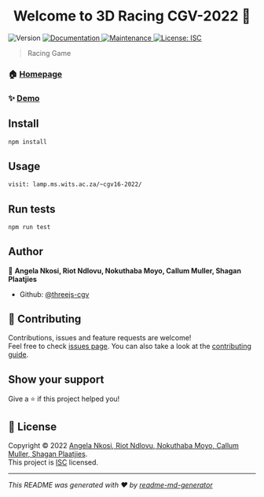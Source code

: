 <h1 align="center">Welcome to 3D Racing CGV-2022  👋</h1>
<p>
  <img alt="Version" src="https://img.shields.io/badge/version-1.0.0-blue.svg?cacheSeconds=2592000" />
  <a href="https://github.com/threejs-cgv/threejs#readme" target="_blank">
    <img alt="Documentation" src="https://img.shields.io/badge/documentation-yes-brightgreen.svg" />
  </a>
  <a href="https://github.com/threejs-cgv/threejs/graphs/commit-activity" target="_blank">
    <img alt="Maintenance" src="https://img.shields.io/badge/Maintained%3F-yes-green.svg" />
  </a>
  <a href="https://github.com/threejs-cgv/threejs/blob/master/LICENSE" target="_blank">
    <img alt="License: ISC" src="https://img.shields.io/github/license/threejs-cgv/3D Racing CGV-2022 " />
  </a>
</p>

> Racing Game

### 🏠 [Homepage](https://github.com/threejs-cgv/threejs#readme)

### ✨ [Demo](lamp.ms.wits.ac.za/~cgv16-2022/)

## Install

```sh
npm install
```

## Usage

```sh
visit: lamp.ms.wits.ac.za/~cgv16-2022/
```

## Run tests

```sh
npm run test
```

## Author

👤 **Angela Nkosi, Riot Ndlovu, Nokuthaba Moyo, Callum Muller, Shagan Plaatjies**

* Github: [@threejs-cgv](https://github.com/threejs-cgv)

## 🤝 Contributing

Contributions, issues and feature requests are welcome!<br />Feel free to check [issues page](https://github.com/threejs-cgv/threejs/issues). You can also take a look at the [contributing guide](https://github.com/threejs-cgv/threejs/blob/master/CONTRIBUTING.md).

## Show your support

Give a ⭐️ if this project helped you!

## 📝 License

Copyright © 2022 [Angela Nkosi, Riot Ndlovu, Nokuthaba Moyo, Callum Muller, Shagan Plaatjies](https://github.com/threejs-cgv).<br />
This project is [ISC](https://github.com/threejs-cgv/threejs/blob/master/LICENSE) licensed.

***
_This README was generated with ❤️ by [readme-md-generator](https://github.com/kefranabg/readme-md-generator)_
